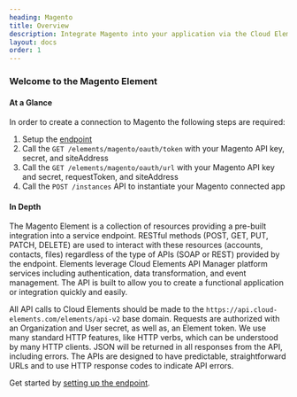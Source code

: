 ```yaml
---
heading: Magento
title: Overview
description: Integrate Magento into your application via the Cloud Elements APIs.
layout: docs
order: 1
---
```


### Welcome to the Magento Element


#### At a Glance

In order to create a connection to Magento the following steps are required:

1. Setup the [endpoint](magento-endpoint-setup.html)
2. Call the `GET /elements/magento/oauth/token` with your Magento API key, secret, and siteAddress
3. Call the `GET /elements/magento/oauth/url` with your Magento API key and secret, requestToken, and siteAddress
4. Call the `POST /instances` API to instantiate your Magento connected app

#### In Depth

The Magento Element is a collection of resources providing a pre-built integration into a service endpoint. RESTful methods (POST, GET, PUT, PATCH, DELETE) are used to interact with these resources (accounts, contacts, files) regardless of the type of APIs (SOAP or REST) provided by the endpoint. Elements leverage Cloud Elements API Manager platform services including authentication, data transformation, and event management.  The API is built to allow you to create a functional application or integration quickly and easily.

All API calls to Cloud Elements should be made to the `https://api.cloud-elements.com/elements/api-v2` base domain. Requests are authorized with an Organization and User secret, as well as, an Element token.  We use many standard HTTP features, like HTTP verbs, which can be understood by many HTTP clients. JSON will be returned in all responses from the API, including errors. The APIs are designed to have predictable, straightforward URLs and to use HTTP response codes to indicate API errors.

Get started by [setting up the endpoint](magento-endpoint-setup.html).
